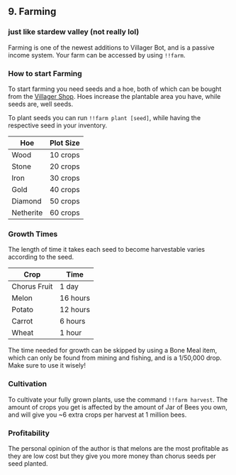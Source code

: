 ## 9. Farming

### just like stardew valley (not really lol)

Farming is one of the newest additions to Villager Bot, and is a passive income system. Your farm can be accessed by using `!!farm`.

### How to start Farming

To start farming you need seeds and a hoe, both of which can be bought from the [Villager Shop](7-shop.md). Hoes increase the plantable area you have, while seeds are, well seeds.

To plant seeds you can run `!!farm plant [seed]`, while having the respective seed in your inventory.

|    Hoe    | Plot Size |
|-----------|-----------|
|   Wood    | 10 crops  |
|   Stone   | 20 crops  |
|   Iron    | 30 crops  |
|   Gold    | 40 crops  |
|  Diamond  | 50 crops  |
| Netherite | 60 crops  |

### Growth Times

The length of time it takes each seed to become harvestable varies according to the seed.

|      Crop    |   Time   |
|--------------|----------|
| Chorus Fruit | 1 day    |
|    Melon     | 16 hours |
|   Potato     | 12 hours |
|   Carrot     | 6 hours  |
|    Wheat     | 1 hour   |

The time needed for growth can be skipped by using a Bone Meal item, which can only be found from mining and fishing, and is a 1/50,000 drop. Make sure to use it wisely!

### Cultivation

To cultivate your fully grown plants, use the command `!!farm harvest`. The amount of crops you get is affected by the amount of Jar of Bees you own, and will give you ~6 extra crops per harvest at 1 million bees.

### Profitability

The personal opinion of the author is that melons are the most profitable as they are low cost but they give you more money than chorus seeds per seed planted. 

